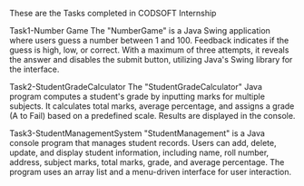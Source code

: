 These are the Tasks completed in CODSOFT Internship

Task1-Number Game
The "NumberGame" is a Java Swing application where users guess a number between 1 and 100. Feedback indicates if the guess is high, low, or correct. 
With a maximum of three attempts, it reveals the answer and disables the submit button, utilizing Java's Swing library for the interface.

Task2-StudentGradeCalculator
The "StudentGradeCalculator" Java program computes a student's grade by inputting marks for multiple subjects. 
It calculates total marks, average percentage, and assigns a grade (A to Fail) based on a predefined scale. 
Results are displayed in the console.

Task3-StudentManagementSystem
"StudentManagement" is a Java console program that manages student records. Users can add, delete, update, and display student information, including name, 
roll number, address, subject marks, total marks, grade, and average percentage. 
The program uses an array list and a menu-driven interface for user interaction.




